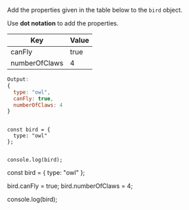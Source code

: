 Add the properties given
in the table below to
the `bird` object.

Use **dot notation** to add the properties.

| Key           | Value |
| ------------- | ----- |
| canFly        | true  |
| numberOfClaws | 4     |

```js
Output:
{
  type: "owl",
  canFly: true,
  numberOfClaws: 4
}
```
<codeblock language="javascript" type="exercise" testMode="fixedInput">
<code>
const bird = {
  type: "owl"
};

console.log(bird);
</code>

<solution>
const bird = {
  type: "owl"
};

bird.canFly = true;
bird.numberOfClaws = 4;

console.log(bird);
</solution>
</codeblock>
